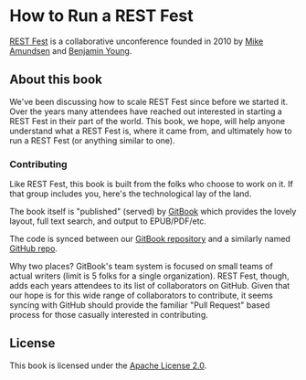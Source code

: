 # How to Run a REST Fest

[REST Fest](http://restfest.org/) is a collaborative unconference founded in 2010 by [Mike Amundsen](http://amundsen.com/) and [Benjamin Young](http://bigbluehat.com/ "aka BigBlueHat").

## About this book

We've been discussing how to scale REST Fest since before we started it. Over the years many attendees have reached out interested in starting a REST Fest in their part of the world. This book, we hope, will help anyone understand what a REST Fest is, where it came from, and ultimately how to run a REST Fest (or anything similar to one).

### Contributing

Like REST Fest, this book is built from the folks who choose to work on it. If that group includes you, here's the technological lay of the land.

The book itself is "published" (served) by [GitBook](http://gitbook.com) which provides the lovely layout, full text search, and output to EPUB/PDF/etc.

The code is synced between our [GitBook repository](https://www.gitbook.com/book/rest-fest/how-to-run-a-rest-fest/details) and a similarly named [GitHub repo](https://github.com/RESTFest/how-to-run-a-rest-fest/).

Why two places? GitBook's team system is focused on small teams of actual writers (limit is 5 folks for a single organization). REST Fest, though, adds each years attendees to its list of collaborators on GitHub. Given that our hope is for this wide range of collaborators to contribute, it seems syncing with GitHub should provide the familiar "Pull Request" based process for those casually interested in contributing.

## License

This book is licensed under the [Apache License 2.0](http://www.apache.org/licenses/LICENSE-2.0.txt).
